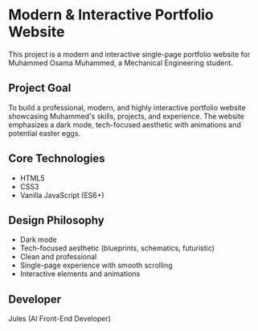 # Modern & Interactive Portfolio Website

This project is a modern and interactive single-page portfolio website for Muhammed Osama Muhammed, a Mechanical Engineering student.

## Project Goal

To build a professional, modern, and highly interactive portfolio website showcasing Muhammed's skills, projects, and experience. The website emphasizes a dark mode, tech-focused aesthetic with animations and potential easter eggs.

## Core Technologies

*   HTML5
*   CSS3
*   Vanilla JavaScript (ES6+)

## Design Philosophy

*   Dark mode
*   Tech-focused aesthetic (blueprints, schematics, futuristic)
*   Clean and professional
*   Single-page experience with smooth scrolling
*   Interactive elements and animations

## Developer

Jules (AI Front-End Developer)
